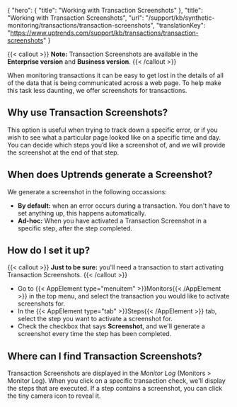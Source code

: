 {
  "hero": {
    "title": "Working with Transaction Screenshots"
  },
  "title": "Working with Transaction Screenshots",
  "url": "/support/kb/synthetic-monitoring/transactions/transaction-screenshots",
  "translationKey": "https://www.uptrends.com/support/kb/transactions/transaction-screenshots"
}

{{< callout >}}
**Note:** Transaction Screenshots are available in the **Enterprise version** and **Business version**.
{{< /callout >}}

When monitoring transactions it can be easy to get lost in the details of all of the data that is being communicated across a web page. To help make this task less daunting, we offer screenshots for transactions.

## Why use Transaction Screenshots?

This option is useful when trying to track down a specific error, or if you wish to see what a particular page looked like on a specific time and day. You can decide which steps you’d like a screenshot of, and we will provide the screenshot at the end of that step.

## When does Uptrends generate a Screenshot?

We generate a screenshot in the following occassions:

-   **By default:** when an error occurs during a transaction. You don't have to set anything up, this happens automatically.
-   **Ad-hoc:** When you have activated a Transaction Screenshot in a specific step, after the step completed.

## How do I set it up?

{{< callout >}}
**Just to be sure:** you'll need a transaction to start activating Transaction Screenshots.
{{< /callout >}}

-   Go to {{< AppElement type="menuitem" >}}Monitors{{< /AppElement >}} in the top menu, and select the transaction you would like to activate screenshots for.
-   In the {{< AppElement type="tab" >}}Steps{{< /AppElement >}} tab, select the step you want to activate a screenshot for.
-   Check the checkbox that says **Screenshot**, and we'll generate a screenshot every time the step has been completed.

## Where can I find Transaction Screenshots?

Transaction Screenshots are displayed in the *Monitor Log* (Monitors > Monitor Log). When you click on a specific transaction check, we'll display the steps that are executed. If a step contains a screenshot, you can click the tiny camera icon to reveal it.
